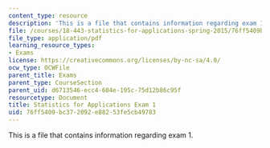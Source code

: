 ```yaml
---
content_type: resource
description: 'This is a file that contains information regarding exam 1. '
file: /courses/18-443-statistics-for-applications-spring-2015/76ff5409bc372092e88253fe5cb49783_MIT18_443S15_Exam1.pdf
file_type: application/pdf
learning_resource_types:
- Exams
license: https://creativecommons.org/licenses/by-nc-sa/4.0/
ocw_type: OCWFile
parent_title: Exams
parent_type: CourseSection
parent_uid: d6713546-ecc4-604e-195c-75d12b86c95f
resourcetype: Document
title: Statistics for Applications Exam 1
uid: 76ff5409-bc37-2092-e882-53fe5cb49783
---
```

This is a file that contains information regarding exam 1. 